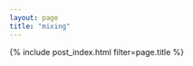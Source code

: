 ```yaml
---
layout: page
title: "mixing"
---
```

{% include post_index.html filter=page.title %} <!-- this uses the post_index layout and only includes posts tagged with the "title" content -->